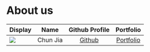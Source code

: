 # About us

Display |   Name   |            Github Profile            | Portfolio 
--------|:--------:|:------------------------------------:|:---------:
![](https://via.placeholder.com/100.png?text=Photo) | Chun Jia | [Github](https://github.com/chewycj) | [Portfolio](docs/team/chewycj.md)
